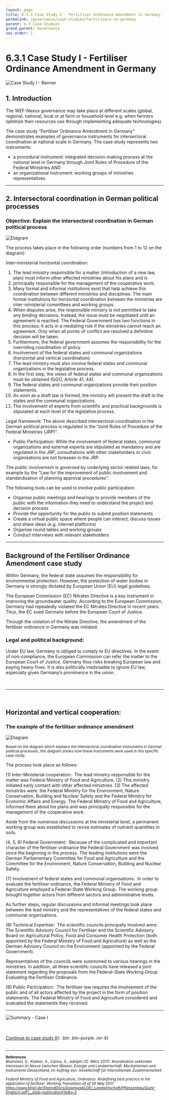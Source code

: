 ```yaml
---
layout: page
title: 6.3.1 Case Study I - Fertiliser Ordinance Amendment in Germany
permalink: /governance/case-studies/fertilisers-in-germany
parent: 6.3 Case Studies
grand_parent: Governance
nav_order: 1
---
```


# **6.3.1 Case Study I - Fertiliser Ordinance Amendment in Germany**

<img src="/wef-nexus-online-course/assets/intersectoral_coord_DE.png" alt="Case Study I - Banner"/>


## 1. Introduction
The WEF-Nexus governance may take place at different scales (global, regional, national, local or at farm or household level e.g. when farmers optimize their resources use through implementing adequate technologies). 

The case study “Fertiliser Ordinance Amendment in Germany” demonstrates examples of governance instruments for intersectoral coordination at national scale in Germany. The case study represents two instruments: 

- a procedural instrument: integrated decision-making process at the national level in Germany through Joint Rules of Procedure of the Federal Ministries
AND
- an organizational instrument: working groups of ministries representatives 

<hr/>

## 2. Intersectoral coordination in German political processes
### Objective: Explain the intersectoral coordination in German political process


<img src="/wef-nexus-online-course/assets/intersectoral_coordination_DE.jpg" alt="Diagram"/>

The process takes place in the following order (numbers from 1 to 12 on the diagram): 

Inter-ministerial horizontal coordination: 
1. The lead ministry responsible for a matter (introduction of a new law, plan) must inform other affected ministries about his plans and is 
2. principally responsible for the management of the cooperative work. 
3. Many formal and informal institutions exist that help achieve this coordination between different ministries and disciplines. The main formal institutions for horizontal coordination between the ministries are inter-ministerial committees and working groups. 
4. When disputes arise, the responsible ministry is not permitted to take any binding decisions. Instead, the issue must be negotiated until an agreement is reached. The Federal Government has two functions in this process: It acts in a mediating role if the ministries cannot reach an agreement. Only when all points of conflict are resolved a definitive decision will be taken. 
5. Furthermore, the federal government assumes the responsibility for the overriding coordination of policy
6. Involvement of the federal states and communal organizations (horizontal and vertical coordination):
7. The lead ministry must also involve federal states and communal organizations in the legislative process. 
8. In the first step, the views of federal states and communal organizations must be obtained (GGO, Article 41, 44). 
9. The federal states and communal organizations provide their position statements. 
10. As soon as a draft law is formed, the ministry will present the draft to the states and the communal organizations. 
11. The involvement of experts from scientific and practical backgrounds is stipulated at each level of the legislative process.  


Legal framework: 
The above described intersectoral coordination in the German political process is regulated in the “Joint Rules of Procedure of the Federal Ministries (JRP)”.  

- Public Participation:
While the involvement of federal states, communal organizations and external experts are stipulated as mandatory and are regulated in the JRP, consultations with other stakeholders or civic organisations are not foreseen in the JRP. 

The public involvement is governed by underlying sector related laws, for example by the “Law for the improvement of public involvement and standardisation of planning approval procedures”.

The following tools can be used to involve public participation:
- Organise public meetings and hearings to provide members of the public with the information they need to understand the project and decision process
- Provide the opportunity for the public to submit position statements 
- Create a virtual public space where people can interact, discuss issues and share ideas (e.g. internet platforms)
- Organise round tables and working groups 
- Conduct interviews with relevant stakeholders 

<hr/>

## Background of the Fertiliser Ordinance Amendment case study​

Within Germany, the federal state assumes the responsibility for environmental protection. However, the protection of water bodies in Germany is strongly dictated by European Union (EU) legal guidelines.​

The European Commission (EC) Nitrates Directive is a key instrument in improving the groundwater quality. According to the European Commission, Germany had repeatedly violated the EC Nitrates Directive in recent years. Thus, the EC sued Germany before the European Court of Justice.​

Through the violation of the Nitrate Directive, the amendment of the fertiliser ordinance in Germany was initiated. ​

### Legal and political background:​
Under EU law, Germany is obliged to comply to EU directives. In the event of non-compliance, the European Commission can refer the matter to the European Court of Justice. Germany thus risks breaking European law and paying heavy fines. It is also politically inadvisable to ignore EU law, especially given Germany’s prominence in the union. ​

​
<hr/>
​

## Horizontal and vertical cooperation: 
### The example of the fertiliser ordinance amendment

<img src="/wef-nexus-online-course/assets/cooperation_vertical_horizontal_DE.jpg" alt="Diagram"/>

<small>Based on the diagram which explains the intersectoral coordination instruments in German political processes, this diagram shows how these instruments were used in this specific case study. ​</small>


The process took place as follows: ​
​

(1) Inter-Ministerial cooperation: ​
The lead ministry responsible for the matter was Federal Ministry of Food and Agriculture. (2) This ministry initiated early contact with other affected ministries. (3) The affected ministries were: the Federal Ministry for the Environment, Nature Conservation, Building and Nuclear Safety and the Federal Ministry for Economic Affairs and Energy. The Federal Ministry of Food and Agriculture, informed them about his plans and was principally responsible for the management of the cooperative work. ​

Aside from the numerous discussions at the ministerial level, a permanent working group was established to revise estimates of nutrient quantities in soils. ​


(4, 5, 6) Federal Government: ​
Because of the complicated and important character of the fertiliser ordinance the Federal Government was involved since the beginning in the process. The leading institutions were the German Parliamentary Committee for Food and Agriculture and the Committee for the Environment, Nature Conservation, Building and Nuclear Safety.​

 
(7) Involvement of federal states and communal organisations: ​
In order to evaluate the fertiliser ordinance, the Federal Ministry of Food and Agriculture employed a Federal-State Working Group. The working group brought together actors from different sectors and administrative levels.  ​

As further steps, regular discussions and informal meetings took place between the lead ministry and the representatives of the federal states and communal organisations.  ​

 
(8) Technical Expertise: ​
The scientific councils principally involved were: The Scientific Advisory Council for Fertiliser and the Scientific Advisory Board on Agricultural Policy, Food and Consumer Health Protection (both appointed by the Federal Ministry of Food and Agriculture) as well as the German Advisory Council on the Environment (appointed by the Federal Government).​

Representatives of the councils were summoned to various hearings in the ministries. In addition, all three scientific councils have released a joint statement regarding the proposals from the Federal-State Working Group Evaluating the Fertiliser Ordinance. ​

 
(9) Public Participation: ​
The fertiliser law requires the involvement of the public and of all actors affected by the project in the form of position statements. The Federal Ministry of Food and Agriculture considered and evaluated the statements they received.​


<hr/>

<img src="/wef-nexus-online-course/assets/summary_case_I.jpg" alt="Summary - Case I "/>


<br/> <br/>
[Continue to case study II](https://waterbender231.github.io/wef-nexus-online-course/governance/case-studies/groundwater-in-germany){: .btn .btn-purple .mr-4}
<br/> <br/>


<hr/>

<small><b>References<br></b>
<i>Blumstein, S., Kramer, A., Carius, A., adelphi (12. März 2017). Koordination sektoraler Interessen im Nexus zwischen Wasser, Energie und Landwirtschaft. Mechanismen und Instrumente Deutschland, Im Auftrag von: Gesellschaft für Internationale Zusammenarbeit. <br>
<br>
Federal Ministry of Food and Agriculture, Ordinance. Redefining best practice in the application of fertilizer. Working Translation of of 26 May 2017. <a href="https://www.bmel.de/SharedDocs/Downloads/DE/_Landwirtschaft/Pflanzenbau/DueV-Englisch.pdf?__blob=publicationFile&v=2">https://www.bmel.de/SharedDocs/Downloads/DE/_Landwirtschaft/Pflanzenbau/DueV-Englisch.pdf?__blob=publicationFile&v=2</a> <br>
<br>
</i></small>

